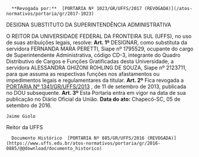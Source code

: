       **Revogada por:**  [PORTARIA Nº 1023/GR/UFFS/2017 (REVOGADA)](/atos-normativos/portaria/gr/2017-1023) 

   DESIGNA SUBSTITUTO DA SUPERINTENDÊNCIA ADMINISTRATIVA  

 O REITOR DA UNIVERSIDADE FEDERAL DA FRONTEIRA SUL (UFFS), no uso de suas atribuições legais, resolve:   **Art. 1º** DESIGNAR, como substituta da servidora FERNANDA MARA PERETTI, Siape nº 1795529, ocupante do cargo de Superintendente Administrativa, código CD-3, integrante do Quadro Distributivo de Cargos e Funções Gratificadas desta Universidade, a servidora ALESSANDRA GHIZONI ROHLING DE SOUZA, Siape nº 2123711, para que assuma as respectivas funções nos afastamentos ou impedimentos legais e regulamentares da titular.   **Art. 2º** Fica revogada a [PORTARIA Nº 1341/GR/UFFS/2013](https://www.uffs.edu.br/atos-normativos/portaria/gr/2013-1341)  , de 11 de setembro de 2013, publicada no DOU subsequente.   **Art. 3º** Esta Portaria entra em vigor na data de sua publicação no Diário Oficial da União.      **Data do ato:** Chapecó-SC, 05 de setembro de 2016.   
 

    Jaime Giolo   
 Reitor da UFFS 

      Documento Histórico  [PORTARIA Nº 885/GR/UFFS/2016 (REVOGADA)](https://www.uffs.edu.br/atos-normativos/portaria/gr/2016-0885/@@download/documento_historico)     
      